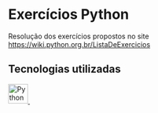 # Exercícios Python

Resolução dos exercícios propostos no site https://wiki.python.org.br/ListaDeExercicios

## Tecnologias utilizadas
<p align="left"> 
 <a href="https://www.python.org" target="_blank" rel="noreferrer"> 
  <img src="https://cdn.jsdelivr.net/gh/devicons/devicon/icons/python/python-original.svg" alt="Python" width="40" height="40"/> </a> &nbsp;
